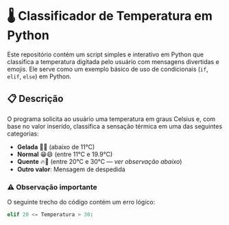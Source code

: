# 🌡️ Classificador de Temperatura em Python

Este repositório contém um script simples e interativo em Python que classifica a temperatura digitada pelo usuário com mensagens divertidas e emojis. Ele serve como um exemplo básico de uso de condicionais (`if`, `elif`, `else`) em Python.

## 📋 Descrição

O programa solicita ao usuário uma temperatura em graus Celsius e, com base no valor inserido, classifica a sensação térmica em uma das seguintes categorias:

- **Gelada** 🥶🧊 (abaixo de 11°C)
- **Normal** 😁😄 (entre 11°C e 19.9°C)
- **Quente** 🔥🥵 (entre 20°C e 30°C — *ver observação abaixo*)
- **Outro valor**: Mensagem de despedida

### ⚠️ Observação importante

O seguinte trecho do código contém um erro lógico:

```python
elif 20 <= Temperatura > 30:
